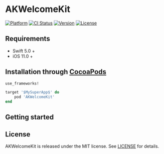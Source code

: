 # AKWelcomeKit

[![Platform](https://img.shields.io/cocoapods/p/AKWelcomeKit.svg?style=flat)](https://cocoapods.org/pods/AKWelcomeKit)
[![CI Status](https://img.shields.io/travis/Alexey/AKWelcomeKit.svg?style=flat)](https://travis-ci.org/Alexey/AKWelcomeKit)
[![Version](https://img.shields.io/cocoapods/v/AKWelcomeKit.svg?style=flat)](https://cocoapods.org/pods/AKWelcomeKit)
[![License](https://img.shields.io/badge/license-MIT-lightgrey.svg)](https://cocoapods.org/pods/AKWelcomeKit)

## Requirements
* Swift 5.0 +
* iOS 11.0 +

## Installation through [CocoaPods](https://github.com/CocoaPods/CocoaPods)

```ruby
use_frameworks!

target '$MySuperApp$' do
    pod 'AKWelcomeKit'
end
```

## Getting started

## License

AKWelcomeKit is released under the MIT license. See [LICENSE](./LICENSE) for details.
